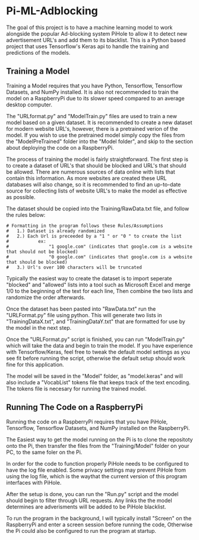 # Pi-ML-Adblocking
The goal of this project is to have a machine learning model to work alongside the popular Ad-blocking system PiHole to allow it to detect new advertisement URL's and add them to its blacklist. This is a Python based project that uses Tensorflow's Keras api to handle the training and predictions of the models.

## Training a Model

Training a Model requires that you have Python, Tensorflow, Tensorflow Datasets, and NumPy installed.
It is also not recommended to train the model on a RaspberryPi due to its slower speed compared to an average desktop computer.

The "URLformat.py" and "ModelTrain.py" files are used to train a new model based on a given dataset. It is recommended to create a new dataset for modern website URL's, however, there is a pretrained verion of the model. If you wish to use the pretrained model simply copy the files from the "ModelPreTrained" folder into the "Model folder", and skip to the section about deploying the code on a RaspberryPi.

The process of training the model is fairly straightforward. The first step is to create a dataset of URL's that should be blocked and URL's that should be allowed. There are numerous sources of data online with lists that contain this information. As more websites are created these URL databases will also change, so it is recommended to find an up-to-date source for collecting lists of website URL's to make the model as effective as possible.

The dataset should be copied into the Training/RawData.txt file, and follow the rules below:

~~~~
# Formatting in the program follows these Rules/Assumptions
#   1.) Dataset is already randomized
#   2.) Each Url is preceeded by a "1 " or "0 " to create the list
#           ex:
#               "1 google.com" (indicates that google.com is a website that should not be blocked)
#               "0 google.com" (indicates that google.com is a website that should be blocked)
#   3.) Url's over 100 characters will be truncated
~~~~

Typically the easiest way to create the dataset is to import seperate "blocked" and "allowed" lists into a tool such as Microsoft Excel and merge 1/0 to the beginning of the text for each line, Then combine the two lists and randomize the order afterwards.

Once the dataset has been pasted into "RawData.txt" run the "URLFormat.py" file using python. This will generate two lists in "TrainingDataX.txt", and "TrainingDataY.txt" that are formatted for use by the model in the next step.

Once the "URLFormat.py" script is finished, you can run "ModelTrain.py" which will take the data and begin to train the model. If you have experience with Tensorflow/Keras, feel free to tweak the default model settings as you see fit before running the script, otherwise the default setup should work fine for this application.

The model will be saved in the "Model" folder, as "model.keras" and will also include a "VocabList" tokens file that keeps track of the text encoding. The tokens file is necesary for running the trained model.

## Running The Code on a RaspberryPi

Running the code on a RaspberryPi requires that you have PiHole, Tensorflow, Tensorflow Datasets, and NumPy installed on the RaspberryPi.

The Easiest way to get the model running on the Pi is to clone the repositoty onto the Pi, then transfer the files from the "Training/Model" folder on your PC, to the same foler on the Pi.

In order for the code to function properly PiHole needs to be configured to have the log file enabled. Some privacy settings may prevent PiHole from using the log file, which is the waythat the current version of this program interfaces with PiHole.

After the setup is done, you can run the "Run.py" script and the model should begin to filter through URL requests. Any links the the model determines are adverisments will be added to be PiHole blacklist.

To run the program in the background, I will typically install "Screen" on the RaspberryPi and enter a screen session before running the code, Otherwise the Pi could also be configured to run the program at startup.





